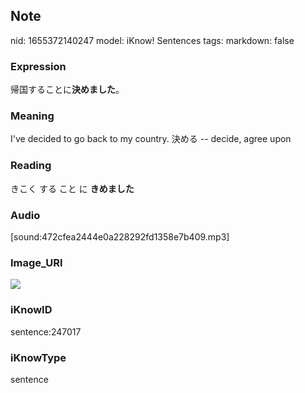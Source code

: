 ## Note
nid: 1655372140247
model: iKnow! Sentences
tags: 
markdown: false

### Expression
帰国することに<b>決めました</b>。

### Meaning
I've decided to go back to my country.
決める -- decide, agree upon

### Reading
きこく する こと に <b>きめました</b>

### Audio
[sound:472cfea2444e0a228292fd1358e7b409.mp3]

### Image_URI
<img src="5d5659460fd374a3e59e1efbbf0ab74e.jpg">

### iKnowID
sentence:247017

### iKnowType
sentence
